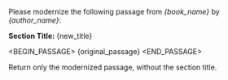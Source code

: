 Please modernize the following passage from *{book_name}* by *{author_name}*:

**Section Title:** {new_title}

<BEGIN_PASSAGE>
{original_passage}
<END_PASSAGE>

Return only the modernized passage, without the section title. 
